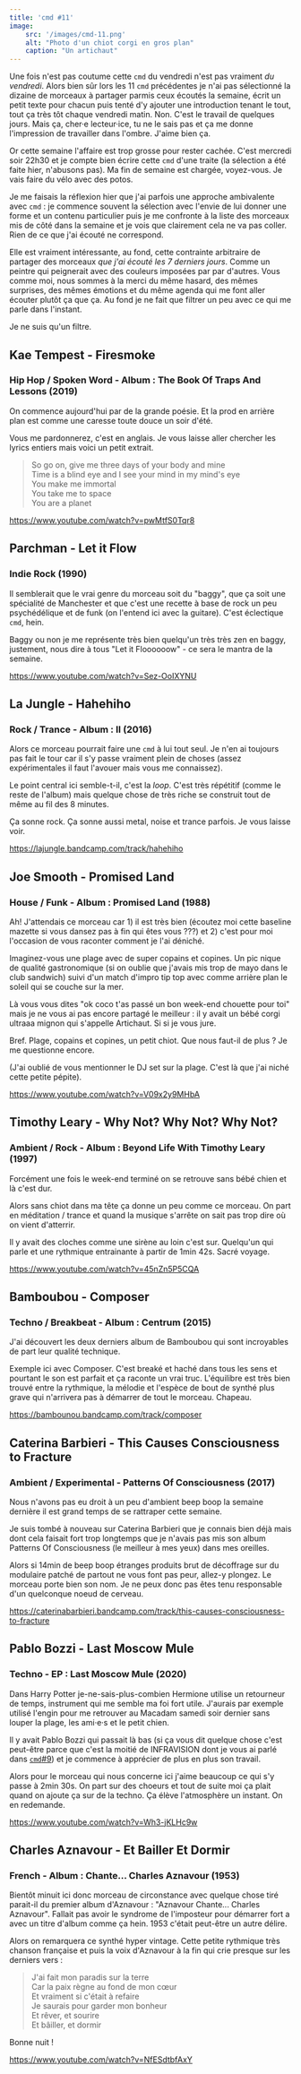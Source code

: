 ```yaml
---
title: 'cmd #11'
image:
    src: '/images/cmd-11.png'
    alt: "Photo d'un chiot corgi en gros plan"
    caption: "Un artichaut"
---
```


Une fois n'est pas coutume cette `cmd` du vendredi n'est pas vraiment *du
vendredi*. Alors bien sûr lors les 11 `cmd` précédentes je n'ai pas sélectionné
la dizaine de morceaux à partager parmis ceux écoutés la semaine, écrit un
petit texte pour chacun puis tenté d'y ajouter une introduction tenant le tout,
tout ça très tôt chaque vendredi matin. Non. C'est le travail de quelques jours.
Mais ça, cher·e lecteur·ice, tu ne le sais pas et ça me donne l'impression de
travailler dans l'ombre. J'aime bien ça.

Or cette semaine l'affaire est trop grosse pour rester cachée. C'est mercredi
soir 22h30 et je compte bien écrire cette `cmd` d'une traite (la sélection a
été faite hier, n'abusons pas). Ma fin de semaine est chargée, voyez-vous. Je
vais faire du vélo avec des potos.

Je me faisais la réflexion hier que j'ai parfois une approche ambivalente avec
`cmd` : je commence souvent la sélection avec l'envie de lui donner une forme et
un contenu particulier puis je me confronte à la liste des morceaux mis de côté
dans la semaine et je vois que clairement cela ne va pas coller. Rien de ce que
j'ai écouté ne correspond.

Elle est vraiment intéressante, au fond, cette
contrainte arbitraire de partager des morceaux *que j'ai écouté les 7 derniers
jours*. Comme un peintre qui peignerait avec des couleurs imposées par
par d'autres. Vous comme moi, nous sommes à la merci du même hasard, des mêmes
surprises, des mêmes émotions et du même agenda qui me font aller écouter
plutôt ça que ça. Au fond je ne fait que filtrer un peu avec ce qui me parle
dans l'instant.

Je ne suis qu'un filtre.


## Kae Tempest - Firesmoke
### Hip Hop / Spoken Word - Album : The Book Of Traps And Lessons (2019)

On commence aujourd'hui par de la grande poésie. Et la prod en arrière plan
est comme une caresse toute douce un soir d'été.

Vous me pardonnerez, c'est en anglais. Je vous laisse aller chercher les lyrics
entiers mais voici un petit extrait.

> So go on, give me three days of your body and mine <br />
> Time is a blind eye and I see your mind in my mind's eye <br />
> You make me immortal <br />
> You take me to space <br />
> You are a planet <br />

https://www.youtube.com/watch?v=pwMtfS0Tqr8


## Parchman - Let it Flow
### Indie Rock (1990)

Il semblerait que le vrai genre du morceau soit du "baggy", que ça soit une
spécialité de Manchester et que c'est une recette à base de rock un peu
psychédélique et de funk (on l'entend ici avec la guitare). C'est éclectique `cmd`,
hein.

Baggy ou non je me représente très bien quelqu'un très très zen en baggy,
justement, nous dire à tous "Let it Floooooow" - ce sera le mantra de la semaine.

https://www.youtube.com/watch?v=Sez-OoIXYNU

## La Jungle - Hahehiho
### Rock / Trance - Album : II (2016)

Alors ce morceau pourrait faire une `cmd` à lui tout seul. Je n'en ai toujours pas
fait le tour car il s'y passe vraiment plein de choses (assez expérimentales il
faut l'avouer mais vous me connaissez).

Le point central ici semble-t-il, c'est la *loop*. C'est très répétitif (comme le
reste de l'album) mais quelque chose de très riche se construit tout de même au
fil des 8 minutes.

Ça sonne rock. Ça sonne aussi metal, noise et trance parfois. Je vous laisse
voir.

https://lajungle.bandcamp.com/track/hahehiho


## Joe Smooth - Promised Land
### House / Funk - Album : Promised Land (1988)

Ah! J'attendais ce morceau car 1) il est très bien (écoutez moi cette baseline
mazette si vous dansez pas à fin qui êtes vous ???) et 2) c'est pour moi
l'occasion de vous raconter comment je l'ai déniché.

Imaginez-vous une plage avec de super copains et copines. Un pic nique de qualité
gastronomique (si on oublie que j'avais mis trop de mayo dans le club sandwich)
suivi d'un match d'impro tip top avec comme arrière plan le soleil qui se couche
sur la mer.

Là vous vous dites "ok coco t'as passé un bon week-end chouette pour toi" mais
je ne vous ai pas encore partagé le meilleur : il y avait un bébé corgi ultraaa
mignon qui s'appelle Artichaut. Si si je vous jure.

Bref. Plage, copains et copines, un petit chiot. Que nous faut-il de plus ? Je
me questionne encore.

(J'ai oublié de vous mentionner le DJ set sur la plage. C'est là que j'ai niché
cette petite pépite).

https://www.youtube.com/watch?v=V09x2y9MHbA


## Timothy Leary - Why Not? Why Not? Why Not?
### Ambient / Rock - Album : Beyond Life With Timothy Leary (1997)

Forcément une fois le week-end terminé on se retrouve sans bébé chien et là
c'est dur.

Alors sans chiot dans ma tête ça donne un peu comme ce morceau. On part en
méditation / trance et quand la musique s'arrête on sait pas trop dire où on
vient d'atterrir.

Il y avait des cloches comme une sirène au loin c'est sur. Quelqu'un qui parle
et une rythmique entrainante à partir de 1min 42s. Sacré voyage.

https://www.youtube.com/watch?v=45nZn5P5CQA


## Bamboubou - Composer
### Techno / Breakbeat - Album : Centrum (2015)

J'ai découvert les deux derniers album de Bamboubou qui sont incroyables de part
leur qualité technique.

Exemple ici avec Composer. C'est breaké et haché dans tous les sens et pourtant
le son est parfait et ça raconte un vrai truc. L'équilibre est très bien trouvé
entre la rythmique, la mélodie et l'espèce de bout de synthé plus grave qui
n'arrivera pas à démarrer de tout le morceau. Chapeau.

https://bambounou.bandcamp.com/track/composer


## Caterina Barbieri - This Causes Consciousness to Fracture
### Ambient / Experimental - Patterns Of Consciousness (2017)

Nous n'avons pas eu droit à un peu d'ambient beep boop la semaine dernière il
est grand temps de se rattraper cette semaine.

Je suis tombé à nouveau sur Caterina Barbieri que je connais bien déjà mais dont
cela faisait fort trop longtemps que je n'avais pas mis son album Patterns Of
Consciousness (le meilleur à mes yeux) dans mes oreilles.

Alors si 14min de beep boop étranges produits brut de décoffrage sur du modulaire
patché de partout ne vous font pas peur, allez-y plongez.
Le morceau porte bien son nom. Je ne peux donc pas êtes tenu responsable d'un
quelconque noeud de cerveau.

https://caterinabarbieri.bandcamp.com/track/this-causes-consciousness-to-fracture


## Pablo Bozzi - Last Moscow Mule
### Techno - EP : Last Moscow Mule (2020)

Dans Harry Potter je-ne-sais-plus-combien Hermione utilise un retourneur de
temps, instrument qui me semble ma foi fort utile. J'aurais par exemple utilisé
l'engin pour me retrouver au Macadam samedi soir dernier sans louper la plage,
les ami·e·s et le petit chien.

Il y avait Pablo Bozzi qui passait là bas (si ça vous dit quelque chose c'est
peut-être parce que c'est la moitié de INFRAVISION dont je vous ai parlé dans
[`cmd`#9](/post/2021-08-20-cmd-9)) et je commence à apprécier de plus en plus son
travail.

Alors pour le morceau qui nous concerne ici j'aime beaucoup ce qui s'y passe à
2min 30s. On part sur des choeurs et tout de suite moi ça plait quand on ajoute
ça sur de la techno. Ça élève l'atmosphère un instant. On en redemande.

https://www.youtube.com/watch?v=Wh3-jKLHc9w


## Charles Aznavour - Et Bailler Et Dormir
### French - Album : Chante... Charles Aznavour (1953)

Bientôt minuit ici donc morceau de circonstance avec quelque chose tiré
parait-il du premier album d'Aznavour : "Aznavour Chante... Charles Aznavour".
Fallait pas avoir le syndrome de l'imposteur pour démarrer fort a avec un titre
d'album comme ça hein. 1953 c'était peut-être un autre délire.

Alors on remarquera ce synthé hyper vintage. Cette petite rythmique très chanson
française et puis la voix d'Aznavour à la fin qui crie presque sur les derniers
vers :

> J'ai fait mon paradis sur la terre <br />
> Car la paix règne au fond de mon cœur  <br />
> Et vraiment si c'était à refaire  <br />
> Je saurais pour garder mon bonheur  <br />
> Et rêver, et sourire  <br />
> Et bâiller, et dormir  <br />

Bonne nuit !

https://www.youtube.com/watch?v=NfESdtbfAxY

